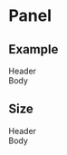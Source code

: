 # Panel

## Example

<div class="playground">
  <div class="panel">
    <div class="panel-header">Header</div>
    <div class="panel-body">
      Body
    </div>
  </div>
</div>

## Size

<div class="playground">
  <div class="panel panel-sm">
    <div class="panel-header">Header</div>
    <div class="panel-body">
      Body
    </div>
  </div>
</div>

<style scoped>
.playground {
  @apply bg-light-light;
}
</style>
